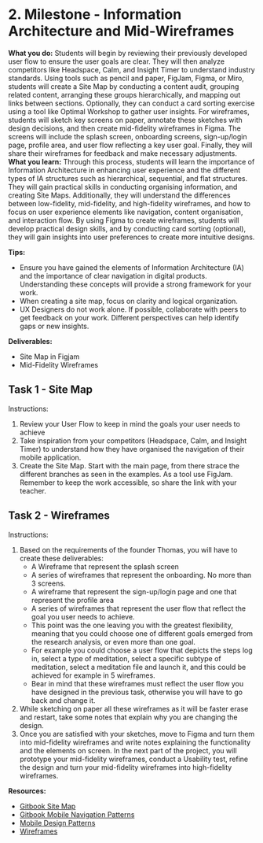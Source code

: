 # 2. Milestone - Information Architecture and Mid-Wireframes

**What you do:** Students will begin by reviewing their previously developed user flow to ensure the user goals are clear. They will then analyze competitors like Headspace, Calm, and Insight Timer to understand industry standards. Using tools such as pencil and paper, FigJam, Figma, or Miro, students will create a Site Map by conducting a content audit, grouping related content, arranging these groups hierarchically, and mapping out links between sections. Optionally, they can conduct a card sorting exercise using a tool like Optimal Workshop to gather user insights. For wireframes, students will sketch key screens on paper, annotate these sketches with design decisions, and then create mid-fidelity wireframes in Figma. The screens will include the splash screen, onboarding screens, sign-up/login page, profile area, and user flow reflecting a key user goal. Finally, they will share their wireframes for feedback and make necessary adjustments.
**What you learn:** Through this process, students will learn the importance of Information Architecture in enhancing user experience and the different types of IA structures such as hierarchical, sequential, and flat structures. They will gain practical skills in conducting organising information, and creating Site Maps. Additionally, they will understand the differences between low-fidelity, mid-fidelity, and high-fidelity wireframes, and how to focus on user experience elements like navigation, content organisation, and interaction flow. By using Figma to create wireframes, students will develop practical design skills, and by conducting card sorting (optional), they will gain insights into user preferences to create more intuitive designs.

**Tips:**
- Ensure you have gained the elements of Information Architecture (IA) and the importance of clear navigation in digital products. Understanding these concepts will provide a strong framework for your work.
- When creating a site map, focus on clarity and logical organization.
- UX Designers do not work alone. If possible, collaborate with peers to get feedback on your work. Different perspectives can help identify gaps or new insights.

**Deliverables:**
- Site Map in Figjam 
- Mid-Fidelity Wireframes

## Task 1 - Site Map

Instructions:
1. Review your User Flow to keep in mind the goals your user needs to achieve
2. Take inspiration from your competitors (Headspace, Calm, and Insight Timer) to understand how they have organised the navigation of their mobile application.
3. Create the Site Map. Start with the main page, from there strace the different branches as seen in the examples. As a tool use FigJam. Remember to keep the work accessible, so share the link with your teacher.

## Task 2 - Wireframes
Instructions:

1. Based on the requirements of the founder Thomas, you will have to create these deliverables:
   - A Wireframe that represent the splash screen
   - A series of wireframes that represent the onboarding. No more than 3 screens.
   - A wireframe that represent the sign-up/login page and one that represent the profile area
   - A series of wireframes that represent the user flow that reflect the goal you user needs to achieve.
   - This point was the one leaving you with the greatest flexibility, meaning that you could choose one of different goals emerged from the research analysis, or even more than one goal.
   - For example you could choose a user flow that depicts the steps log in, select a type of meditation, select a specific subtype of meditation, select a meditation file and launch it, and this could be achieved for example in 5 wireframes.
   - Bear in mind that these wireframes must reflect the user flow you have designed in the previous task, otherwise you will have to go back and change it.
2. While sketching on paper all these wireframes as it will be faster erase and restart, take some notes that explain why you are changing the design. 
3. Once you are satisfied with your sketches, move to Figma and turn them into mid-fidelity wireframes and write notes explaining the functionality and the elements on screen. 
In the next part of the project, you will prototype your mid-fidelity wireframes, conduct a Usability test, refine the design and turn your mid-fidelity wireframes into high-fidelity wireframes.

**Resources:**
- [Gitbook Site Map](https://redi-school-1.gitbook.io/ux-ui-bootcamp/site-map)
- [Gitbook Mobile Navigation Patterns](https://redi-school-1.gitbook.io/ux-ui-bootcamp/mobile-navigation-patterns)
- [Mobile Design Patterns](https://redi-school-1.gitbook.io/ux-ui-bootcamp/mobile-design-patterns)
- [Wireframes](https://redi-school-1.gitbook.io/ux-ui-bootcamp/wireframes)

